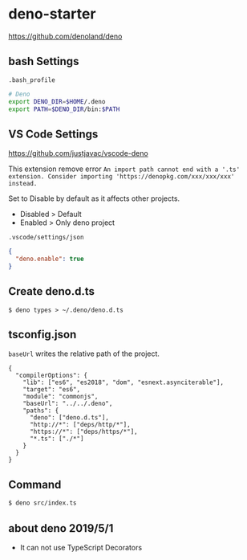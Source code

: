 # deno-starter

https://github.com/denoland/deno

## bash Settings

`.bash_profile`

```bash
# Deno
export DENO_DIR=$HOME/.deno
export PATH=$DENO_DIR/bin:$PATH
```

## VS Code Settings

https://github.com/justjavac/vscode-deno

This extension remove error `An import path cannot end with a '.ts' extension. Consider importing 'https://denopkg.com/xxx/xxx/xxx' instead.`

Set to Disable by default as it affects other projects.

- Disabled > Default
- Enabled > Only deno project

`.vscode/settings/json`

```json
{
  "deno.enable": true
}
```

## Create deno.d.ts

```
$ deno types > ~/.deno/deno.d.ts
```

## tsconfig.json

`baseUrl` writes the relative path of the project.

```
{
  "compilerOptions": {
    "lib": ["es6", "es2018", "dom", "esnext.asynciterable"],
    "target": "es6",
    "module": "commonjs",
    "baseUrl": "../../.deno",
    "paths": {
      "deno": ["deno.d.ts"],
      "http://*": ["deps/http/*"],
      "https://*": ["deps/https/*"],
      "*.ts": ["./*"]
    }
  }
}
```

## Command

```bash
$ deno src/index.ts
```

## about deno 2019/5/1

- It can not use TypeScript Decorators
